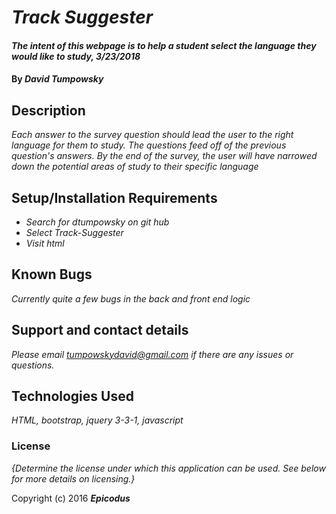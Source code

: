 # _Track Suggester_

#### _The intent of this webpage is to help a student select the language they would like to study, 3/23/2018_

#### By _**David Tumpowsky**_

## Description

_Each answer to the survey question should lead the user to the right language for them to study. The questions feed off of the previous question's answers. By the end of the survey, the user will have narrowed down the potential areas of study to their specific language_

## Setup/Installation Requirements

* _Search for dtumpowsky on git hub_
* _Select Track-Suggester_
* _Visit html_

## Known Bugs

_Currently quite a few bugs in the back and front end logic_

## Support and contact details

_Please email tumpowskydavid@gmail.com if there are any issues or questions._

## Technologies Used

_HTML, bootstrap, jquery 3-3-1, javascript_

### License

*{Determine the license under which this application can be used.  See below for more details on licensing.}*

Copyright (c) 2016 **_Epicodus_**
